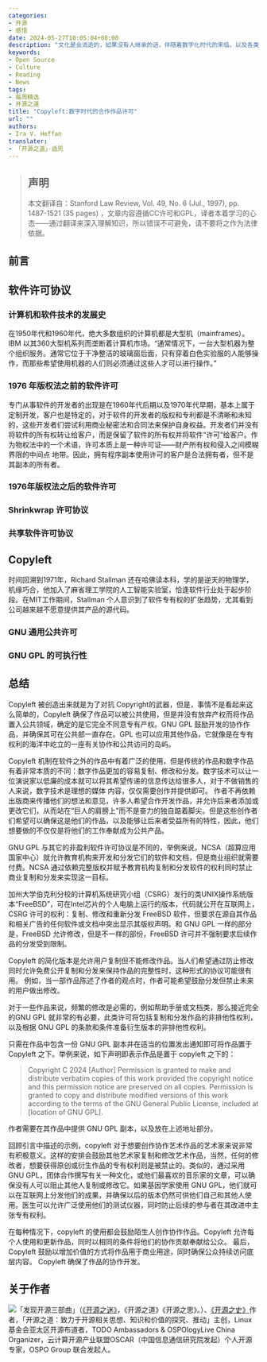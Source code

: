 ```yaml
---
categories:
- 开源
- 感悟
date: 2024-05-27T10:05:04+08:00
description: "文化是会消逝的，如果没有人继承的话，伴随着数字化时代的来临，以及各类强大力量的崛起，我们是该重提Copyleft思想了，在软件产业发展中，最为重要的观念力量。笔者尝试从各类学者视角中探索，本文是来自法律专业人士。"
keywords:
- Open Source
- Culture
- Reading
- News
tags:
- 每周精选
- 开源之道
title: "Copyleft:数字时代的合作作品许可"
url: ""
authors:
- Ira V. Heffan
translater:
- 「开源之道」·适兕
---
```


> ## 声明
> 本文翻译自：Stanford Law Review, Vol. 49, No. 6 (Jul., 1997), pp. 1487-1521 (35 pages) ，文章内容遵循CC许可和GPL，译者本着学习的心态——通过翻译来深入理解知识，所以错误不可避免，请不要将之作为法律依据。

## 前言


## 软件许可协议

### 计算机和软件技术的发展史

在1950年代和1960年代，绝大多数组织的计算机都是大型机（mainframes）。IBM 以其360大型机系列而垄断着计算机市场。“通常情况下，一台大型机器为整个组织服务。通常它位于干净整洁的玻璃窗后面，只有穿着白色实验服的人能够操作，而那些希望使用机器的人们则必须通过这些人才可以进行操作。”

### 1976 年版权法之前的软件许可

专门从事软件的开发者的出现是在1960年代后期以及1970年代早期，基本上属于定制开发，客户也是特定的，对于软件的开发者的版权和专利都是不清晰和未知的，这些开发者们尝试利用商业秘密法和合同法来保护自身权益。开发者们并没有将软件的所有权转让给客户，而是保留了软件的所有权并将软件“许可”给客户。作为物权法中的一个术语，许可本质上是一种许可证——财产所有权和侵入之间模糊界限的中间点
地带。因此，拥有程序副本使用许可的客户是合法拥有者，但不是其副本的所有者。

### 1976年版权法之后的软件许可

### Shrinkwrap 许可协议

### 共享软件许可协议

## Copyleft

时间回溯到1971年，Richard Stallman 还在哈佛读本科，学的是逆天的物理学，机缘巧合，他加入了麻省理工学院的人工智能实验室，恰逢软件行业处于起步阶段。在MIT工作期间，Stallman 个人意识到了软件专有权的扩张趋势，尤其看到公司越来越不愿意提供其产品的源代码。

### GNU 通用公共许可

### GNU GPL 的可执行性

## 总结

Copyleft 被创造出来就是为了对抗 Copyright的武器，但是，事情不是看起来这么简单的，Copyleft 确保了作品可以被公共使用，但是并没有放弃产权而将作品置入公共领域，确定的是它完全不同意专有产权。GNU GPL 鼓励开发的协作作品，并确保其可在公共部一直存在。GPL 也可以应用其他作品，它就像是在专有权利的海洋中屹立的一座有关协作和公共访问的岛屿。

Copyleft 机制在软件之外的作品中有着广泛的使用，但是传统的作品和数字作品有着非常本质的不同：数字作品更加的容易复制、修改和分发。数字技术可以让一位演说家以低廉的成本就可以将其希望传递的信息传达给很多人，对于不做销售的人来说，数字技术是理想的媒体
内容，仅仅需要创作并提供即可。 作者不再依赖出版商来传播他们的想法和意见，许多人希望合作开发作品，并允许后来者添加或更改它们，从而站在“巨人的肩膀上”而不是奋力的独自踮着脚尖。但是这些创作者们希望可以确保这是他们的作品，以及能够让后来者受益所有的特性，因此，他们想要做的不仅仅是将他们的工作奉献成为公共产品。

GNU GPL 与其它的非盈利软件许可协议是不同的，举例来说，NCSA（超算应用国家中心）就允许教育机构来开发和分发它们的软件和文档，但是商业组织就需要付费。NCSA 通过依赖完整版权并赋予教育机构复制和分发软件的权利同时禁止商业复制和分发来实现这一目标。 

加州大学伯克利分校的计算机系统研究小组（CSRG）发行的类UNIX操作系统版本“FreeBSD”，可在Intel芯片的个人电脑上运行的版本，代码就公开在互联网上，CSRG 许可的权利：复制、修改和重新分发 FreeBSD 软件，但要求在源自其作品和相关广告的任何软件或文档中突出显示其版权声明。和 GNU GPL 一样的部分是，FreeBSD 允许修改，但是不一样的部份，FreeBSD 许可并不强制要求后续作品的分发受到限制。

Copyleft 的简化版本是允许用户复制但不能修改作品。当人们希望通过防止修改同时允许免费公开复制和分发来保持作品的完整性时，这种形式的协议可能很有用。 例如，当一部作品陈述了作者的观点时，作者可能希望鼓励分发但禁止未来的用户做出修改。

对于一些作品来说，频繁的修改是必需的，例如帮助手册或文档类，那么接近完全的GNU GPL 就非常的有必要，此类许可将包括复制和分发作品的非排他性权利，以及根据 GNU GPL 的条款和条件准备衍生版本的非排他性权利。

只需在作品中包含一份 GNU GPL 副本并在适当的位置发出通知即可将作品置于 Copyleft 之下。举例来说，如下声明即表示作品是置于 copyleft 之下的：

> Copyright C 2024 [Author]
> Permission is granted to make and distribute verbatim copies of this work provided the copyright notice and this permission notice are preserved on all copies.
> Permission is granted to copy and distribute modified versions of this work according to the terms of the GNU General Public License, included at [location of GNU GPL].

作者需要在其作品中提供 GNU GPL 副本，以及放在上述地址部分。

回顾引言中描述的示例，copyleft 对于想要创作协作艺术作品的艺术家来说非常有积极意义。这样的安排会鼓励其他艺术家复制和修改艺术作品，当然，任何的修改者，想要获得原创或衍生作品的专有权利则是被禁止的。类似的，通过采用 GNU GPL，团体合作撰写有关一种文化，或他们最喜欢的音乐家的文章，可以确保没有人可以阻止其他人复制或修改它。如果基因学家使用 GNU GPL，他们就可以在互联网上分发他们的成果，并确保以后的版本仍然可供他们自己和其他人使用。医生可以允许广泛使用他们的测试仪器，同时防止后续的参与者在其改进中主张专有权利。

在每种情况下，copyleft 的使用都会鼓励陌生人创作协作作品。Copyleft 允许每个人使用和更新作品，同时以相同的条件将他们的协作贡献奉献给公众。 最后，Copyleft 鼓励以增加价值的方式将作品用于商业用途，同时确保公众持续访问底层内容。 Copyleft 确保了作品的协作开发。

## 关于作者

![](/public/kuosi-face-of-os.png)「发现开源三部曲」（[《开源之迷》](posts/book-of-open-source/the-fascinating-of-open-source/)，《开源之道》《开源之思》。）、[《开源之史》](posts/history-of-open-source/summary/)作者，「开源之道：致力于开源相关思想、知识和价值的探究、推动」主创，Linux基金会亚太区开源布道者，TODO Ambassadors & OSPOlogyLive China Organizer，云计算开源产业联盟OSCAR（中国信息通信研究院发起）个人开源专家，OSPO Group 联合发起人。
